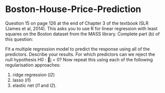 # Boston-House-Price-Prediction
Question 15 on page 126 at the end of Chapter 3 of the textbook ISLR (James et al, 2014). This asks you to use R for linear regression with least squares on the Boston dataset from the MASS library. Complete part (b) of this question:

Fit a multiple regression model to predict the response using all of the predictors. Describe your results. For which predictors can we reject the null hypothesis
  H0 : j = 0?
Now repeat this using each of the following regularisation approaches:
1. ridge regression (_l2_)
2. lasso (_l1_)
3. elastic net (_l1_ and _l2_).
